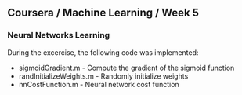 ## Coursera / Machine Learning / Week 5
### Neural Networks Learning

During the excercise, the following code was implemented:
* sigmoidGradient.m - Compute the gradient of the sigmoid function 
* randInitializeWeights.m - Randomly initialize weights
* nnCostFunction.m - Neural network cost function
